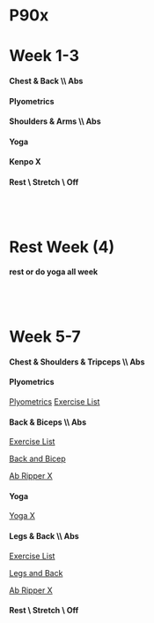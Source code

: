 # P90x

<h1> Week 1-3 </h1>

<h4>Chest & Back \\ Abs </h4>
<h4> Plyometrics </h4>
<h4> Shoulders & Arms \\ Abs </h4>
<h4> Yoga </h4>
<h4> Kenpo X </h4>
<h4> Rest \ Stretch \ Off </h4>
<br>
</br>


<h1> Rest Week (4)</h1>
<h4> rest or do yoga all week </h4>

<br>
</br>
<h1> Week 5-7 </h1>
<h4> Chest & Shoulders & Tripceps \\ Abs </h4>
<h4> Plyometrics </h4>
<a href="https://archive.org/details/p90x_20200810/P90X.DISC.02.Plyometrics.avi" title="Video">Plyometrics</a>
<a href="github.com/kcall174/p90x/blob/main/Plyometrics.md" title="Excerise List">Exercise List</a>

<p>
<p>
 </p>
 
<h4> Back & Biceps \\ Abs </h4>
<a href="https://github.com/kcall174/p90x/blob/main/Back%20and%20Biceps.md" title="Excerise List">Exercise List</a>
<p>
 </p>
 
<a href="https://archive.org/details/p90x_20200810/P90X.DISC.10.Back.Biceps.avi" title="Video">Back and Bicep</a>

<p>
  </p>
<a href="https://archive.org/details/p90x_20200810/P90X.DISC.12.Ab.Ripper.avi" title="Video">Ab Ripper X</a>

<h4> Yoga </h4>
<a href="https://archive.org/details/p90x_20200810/P90X.DISC.04.Yoga.X.avi" title="Video">Yoga X</a>


<h4> Legs & Back \\ Abs </h4>
<a href="https://github.com/kcall174/p90x/blob/main/Legs%20and%20Back.md" title="Excerise List">Exercise List</a>

<p>
 </p>
 
<a href="https://archive.org/details/p90x_20200810/P90X.DISC.05.Legs.And.Back.avi" title="Video">Legs and Back</a>

<p>
 </p>
 
<a href="https://archive.org/details/p90x_20200810/P90X.DISC.12.Ab.Ripper.avi" title="Video">Ab Ripper X</a>

<p>
 </p>

<h4> Rest \ Stretch \ Off  </h4>
